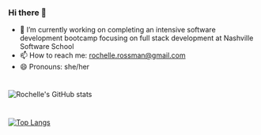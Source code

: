 ### Hi there 👋

- 🔭 I’m currently working on completing an intensive software development bootcamp focusing on full stack development at Nashville Software School
- 📫 How to reach me: rochelle.rossman@gmail.com
- 😄 Pronouns: she/her
#
![Rochelle's GitHub stats](https://github-readme-stats.vercel.app/api?username=rochelle-rossman&theme=ayu-mirage&show_icons=true)
#
[![Top Langs](https://github-readme-stats.vercel.app/api/top-langs/?username=rochelle-rossman&layout=compact&theme=ayu-mirage)](https://github.com/rochelle-rossman/github-readme-stats)

